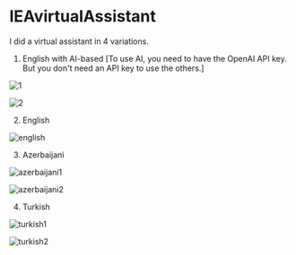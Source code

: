 # IEAvirtualAssistant
 I did a virtual assistant in 4 variations.

1. English with AI-based [To use AI, you need to have the OpenAI API key. But you don't need an API key to use the others.]

 ![1](https://imgyukle.com/f/2022/07/23/VtgYUA.png)

 ![2](https://imgyukle.com/f/2022/07/23/VtcxNR.png)

2. English

![english](https://imgyukle.com/f/2022/07/23/VtcH4Y.png)

3. Azerbaijani

![azerbaijani1](https://imgyukle.com/f/2022/07/23/VtcuEc.png)

![azerbaijani2](https://imgyukle.com/f/2022/07/23/VtcaGq.png)

4. Turkish

![turkish1](https://imgyukle.com/f/2022/07/23/VtcYIP.png)

![turkish2](https://imgyukle.com/f/2022/07/23/Vtc5qe.png)
